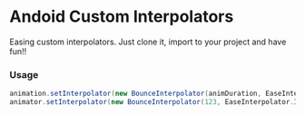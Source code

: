# Andoid Custom Interpolators
Easing custom interpolators. Just clone it, import to your project and have fun!!


### Usage

``` java
animation.setInterpolator(new BounceInterpolator(animDuration, EaseInterpolator.InterpolatorType.EASE_IN));
animator.setInterpolator(new BounceInterpolator(123, EaseInterpolator.InterpolatorType.EASE_IN));
```
